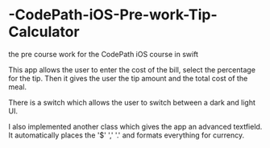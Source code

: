 # -CodePath-iOS-Pre-work-Tip-Calculator
the pre course work for the CodePath iOS course in swift

This app allows the user to enter the cost of the bill,
select the percentage for the tip.  Then it gives the user
the tip amount and the total cost of the meal.

There is a switch which allows the user to switch between a
dark and light UI.

I also implemented another class which gives the app an
advanced textfield.  It automatically places the '$' ',' '.'
and formats everything for currency.

